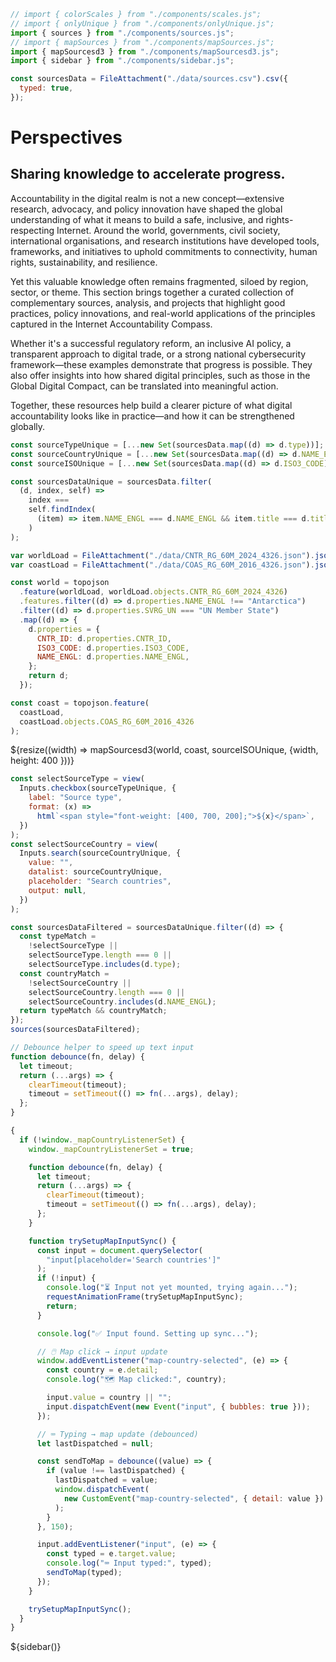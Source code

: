 <!-- import externals -->
<head>
<link rel="preconnect" href="https://fonts.googleapis.com">
<link rel="preconnect" href="https://fonts.gstatic.com" crossorigin>
<link
  rel="stylesheet"
  href="https://cdnjs.cloudflare.com/ajax/libs/font-awesome/6.4.0/css/all.min.css"
/>
<link rel="stylesheet" href="style.css">
<link rel="stylesheet" href="./sidebar.css" />
</head>

<!-- back to root button -->
<a href="../" class="back-to-root">
  <span class="arrow"></span>
</a>

<!-- import components -->

```js
// import { colorScales } from "./components/scales.js";
// import { onlyUnique } from "./components/onlyUnique.js";
import { sources } from "./components/sources.js";
// import { mapSources } from "./components/mapSources.js";
import { mapSourcesd3 } from "./components/mapSourcesd3.js";
import { sidebar } from "./components/sidebar.js";
```

<!-- data -->

```js
const sourcesData = FileAttachment("./data/sources.csv").csv({
  typed: true,
});
```

<!-- hero -->
<div class="hero">
  <h1>Perspectives</h1>
  <h2>Sharing knowledge to accelerate progress.</h2>
  <!-- <div id="hero-image"></div> -->
</div>

<div class="body-text">
<p>Accountability in the digital realm is not a new concept—extensive research, advocacy, and policy innovation have shaped the global understanding of what it means to build a safe, inclusive, and rights-respecting Internet. Around the world, governments, civil society, international organisations, and research institutions have developed tools, frameworks, and initiatives to uphold commitments to connectivity, human rights, sustainability, and resilience.</p>

<p>Yet this valuable knowledge often remains fragmented, siloed by region, sector, or theme. This section brings together a curated collection of complementary sources, analysis, and projects that highlight good practices, policy innovations, and real-world applications of the principles captured in the Internet Accountability Compass.</p>

<p>Whether it's a successful regulatory reform, an inclusive AI policy, a transparent approach to digital trade, or a strong national cybersecurity framework—these examples demonstrate that progress is possible. They also offer insights into how shared digital principles, such as those in the Global Digital Compact, can be translated into meaningful action.</p>

<p>Together, these resources help build a clearer picture of what digital accountability looks like in practice—and how it can be strengthened globally.</p>
</div>

<!-- data processing: unique types and countries for dropdown, and deduplicated data -->

```js
const sourceTypeUnique = [...new Set(sourcesData.map((d) => d.type))];
const sourceCountryUnique = [...new Set(sourcesData.map((d) => d.NAME_ENGL))];
const sourceISOUnique = [...new Set(sourcesData.map((d) => d.ISO3_CODE))];

const sourcesDataUnique = sourcesData.filter(
  (d, index, self) =>
    index ===
    self.findIndex(
      (item) => item.NAME_ENGL === d.NAME_ENGL && item.title === d.title
    )
);
```

<!-- load world map -->

```js
var worldLoad = FileAttachment("./data/CNTR_RG_60M_2024_4326.json").json();
var coastLoad = FileAttachment("./data/COAS_RG_60M_2016_4326.json").json();
```

```js
const world = topojson
  .feature(worldLoad, worldLoad.objects.CNTR_RG_60M_2024_4326)
  .features.filter((d) => d.properties.NAME_ENGL !== "Antarctica")
  .filter((d) => d.properties.SVRG_UN === "UN Member State")
  .map((d) => {
    d.properties = {
      CNTR_ID: d.properties.CNTR_ID,
      ISO3_CODE: d.properties.ISO3_CODE,
      NAME_ENGL: d.properties.NAME_ENGL,
    };
    return d;
  });

const coast = topojson.feature(
  coastLoad,
  coastLoad.objects.COAS_RG_60M_2016_4326
);
```

<!-- map -->
<div class="figure-w-full">
      ${resize((width) => mapSourcesd3(world, coast, sourceISOUnique, {width, height: 400 }))}
</div>

<!-- input controls -->

```js
const selectSourceType = view(
  Inputs.checkbox(sourceTypeUnique, {
    label: "Source type",
    format: (x) =>
      html`<span style="font-weight: [400, 700, 200];">${x}</span>`,
  })
);
const selectSourceCountry = view(
  Inputs.search(sourceCountryUnique, {
    value: "",
    datalist: sourceCountryUnique,
    placeholder: "Search countries",
    output: null,
  })
);
```

<!-- filtered data -->

```js
const sourcesDataFiltered = sourcesDataUnique.filter((d) => {
  const typeMatch =
    !selectSourceType ||
    selectSourceType.length === 0 ||
    selectSourceType.includes(d.type);
  const countryMatch =
    !selectSourceCountry ||
    selectSourceCountry.length === 0 ||
    selectSourceCountry.includes(d.NAME_ENGL);
  return typeMatch && countryMatch;
});
sources(sourcesDataFiltered);
```

<!-- interactivity -->

```js
// Debounce helper to speed up text input
function debounce(fn, delay) {
  let timeout;
  return (...args) => {
    clearTimeout(timeout);
    timeout = setTimeout(() => fn(...args), delay);
  };
}
```

```js
{
  if (!window._mapCountryListenerSet) {
    window._mapCountryListenerSet = true;

    function debounce(fn, delay) {
      let timeout;
      return (...args) => {
        clearTimeout(timeout);
        timeout = setTimeout(() => fn(...args), delay);
      };
    }

    function trySetupMapInputSync() {
      const input = document.querySelector(
        "input[placeholder='Search countries']"
      );
      if (!input) {
        console.log("⏳ Input not yet mounted, trying again...");
        requestAnimationFrame(trySetupMapInputSync);
        return;
      }

      console.log("✅ Input found. Setting up sync...");

      // 🖱️ Map click → input update
      window.addEventListener("map-country-selected", (e) => {
        const country = e.detail;
        console.log("🗺️ Map clicked:", country);

        input.value = country || "";
        input.dispatchEvent(new Event("input", { bubbles: true }));
      });

      // ⌨️ Typing → map update (debounced)
      let lastDispatched = null;

      const sendToMap = debounce((value) => {
        if (value !== lastDispatched) {
          lastDispatched = value;
          window.dispatchEvent(
            new CustomEvent("map-country-selected", { detail: value })
          );
        }
      }, 150);

      input.addEventListener("input", (e) => {
        const typed = e.target.value;
        console.log("⌨️ Input typed:", typed);
        sendToMap(typed);
      });
    }

    trySetupMapInputSync();
  }
}
```

<!-- sources section -->
<div id="sources-section"></div>

<!-- sidebar -->
<div>
    ${sidebar()}
</div>
